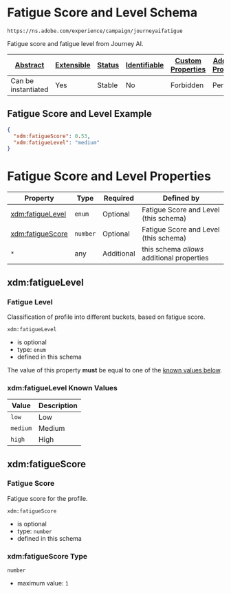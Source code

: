 
# Fatigue Score and Level Schema

```
https://ns.adobe.com/experience/campaign/journeyaifatigue
```

Fatigue score and fatigue level from Journey AI.

| [Abstract](../../../../abstract.md) | [Extensible](../../../../extensions.md) | [Status](../../../../status.md) | [Identifiable](../../../../id.md) | [Custom Properties](../../../../extensions.md) | [Additional Properties](../../../../extensions.md) | Defined In |
|-------------------------------------|-----------------------------------------|---------------------------------|-----------------------------------|------------------------------------------------|----------------------------------------------------|------------|
| Can be instantiated | Yes | Stable | No | Forbidden | Permitted | [adobe/experience/campaign/journeyaifatigue.schema.json](adobe/experience/campaign/journeyaifatigue.schema.json) |

## Fatigue Score and Level Example
```json
{
  "xdm:fatigueScore": 0.53,
  "xdm:fatigueLevel": "medium"
}
```

# Fatigue Score and Level Properties

| Property | Type | Required | Defined by |
|----------|------|----------|------------|
| [xdm:fatigueLevel](#xdmfatiguelevel) | `enum` | Optional | Fatigue Score and Level (this schema) |
| [xdm:fatigueScore](#xdmfatiguescore) | `number` | Optional | Fatigue Score and Level (this schema) |
| `*` | any | Additional | this schema *allows* additional properties |

## xdm:fatigueLevel
### Fatigue Level

Classification of profile into different buckets, based on fatigue score.

`xdm:fatigueLevel`
* is optional
* type: `enum`
* defined in this schema

The value of this property **must** be equal to one of the [known values below](#xdmfatiguelevel-known-values).

### xdm:fatigueLevel Known Values
| Value | Description |
|-------|-------------|
| `low` | Low |
| `medium` | Medium |
| `high` | High |




## xdm:fatigueScore
### Fatigue Score

Fatigue score for the profile.

`xdm:fatigueScore`
* is optional
* type: `number`
* defined in this schema

### xdm:fatigueScore Type


`number`
* maximum value: `1`




